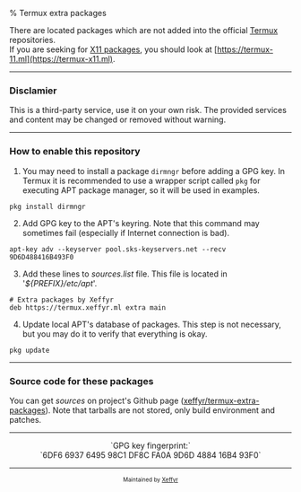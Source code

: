 % Termux extra packages

There are located packages which are not added into the official [Termux](https://termux.com) repositories.<br>
If you are seeking for [X11 packages](https://github.com/termux/x11-packages), you should look at [https://termux-11.ml](https://termux-x11.ml).

***

### Disclamier

This is a third-party service, use it on your own risk. The provided services and content may be changed or removed without warning.

***

### How to enable this repository

1. You may need to install a package `dirmngr` before adding a GPG key. In Termux it is recommended to use a wrapper script called `pkg` for executing APT package manager, so it will be used in examples.
~~~~~~~~~~~~~~~~~~~~~~~~~~~~~~~~ {#snippet-01 .bash .numberLines startFrom="1"}
pkg install dirmngr
~~~~~~~~~~~~~~~~~~~~~~~~~~~~~~~~~~~~~~~~~~~~~~~~~~~~~~~~~~~~~~~~~~~~~~~~~

2. Add GPG key to the APT's keyring. Note that this command may sometimes fail (especially if Internet connection is bad).
~~~~~~~~~~~~~~~~~~~~~~~~~~~~~~~~ {#snippet-02 .bash .numberLines startFrom="1"}
apt-key adv --keyserver pool.sks-keyservers.net --recv 9D6D488416B493F0
~~~~~~~~~~~~~~~~~~~~~~~~~~~~~~~~~~~~~~~~~~~~~~~~~~~~~~~~~~~~~~~~~~~~~~~~~

3. Add these lines to *sources.list* file. This file is located in '*${PREFIX}/etc/apt*'.
~~~~~~~~~~~~~~~~~~~~~~~~~~~~~~~~ {#snippet-03 .numberLines startFrom="1"}
# Extra packages by Xeffyr
deb https://termux.xeffyr.ml extra main
~~~~~~~~~~~~~~~~~~~~~~~~~~~~~~~~~~~~~~~~~~~~~~~~~~~~~~~~~~~~~~~~~~~~~~~~~

4. Update local APT's database of packages. This step is not necessary, but you may do it to verify that everything is okay.
~~~~~~~~~~~~~~~~~~~~~~~~~~~~~~~~ {#snippet-04 .bash .numberLines startFrom="1"}
pkg update
~~~~~~~~~~~~~~~~~~~~~~~~~~~~~~~~~~~~~~~~~~~~~~~~~~~~~~~~~~~~~~~~~~~~~~~~~

***

### Source code for these packages

You can get *sources* on project's Github page ([xeffyr/termux-extra-packages](https://github.com/xeffyr/termux-extra-packages)). Note that tarballs are not stored, only build environment and patches.

***

<p style="text-align:center;">`GPG key fingerprint:`<br>`6DF6 6937 6495 98C1 DF8C FA0A 9D6D 4884 16B4 93F0`</p>

***

<p style="text-align:center;"><font size="1dp">Maintained by <a href="https://github.com/xeffyr">Xeffyr</a></font></p>
